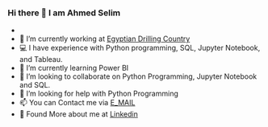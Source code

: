 ### Hi there 👋 I am Ahmed Selim
-  
- 🔭 I’m currently working at [Egyptian Drilling Country](https://www.egyptian-drilling.com/)
- 💻 I have experience with Python programming, SQL, Jupyter Notebook, and Tableau.
- 📘 I’m currently learning Power BI
- 👯 I’m looking to collaborate on Python Programming, Jupyter Notebook and SQL.
- 🤔 I’m looking for help with Python Programming
- 📫 You can Contact me via [E_MAIL](Ahmed.settyet@gmail.com)
- 💁 Found More about me at [Linkedin](https://www.linkedin.com/in/ahmed-selim-93749459)

<!--
**Ahmedsettyet/Ahmedsettyet** is a ✨ _special_ ✨ repository because its `README.md` (this file) appears on your GitHub profile.

Here are some ideas to get you started:


-->
